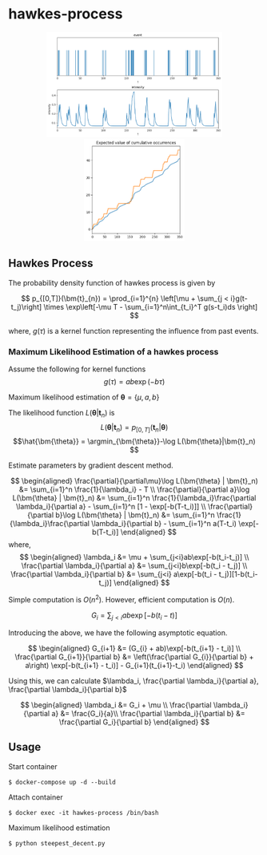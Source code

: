 # hawkes-process

<div align="center">
<img src="img/intensity.png" width="70%">
<img src="img/expected_occurrences.png" width="40%">
</div>

## Hawkes Process
The probability density function of hawkes process is given by

$$ p_{[0,T]}(\bm{t}_{n}) = \prod_{i=1}^{n} \left[\mu + \sum_{j < i}g(t-t_j)\right] \times \exp\left[-\mu T -  \sum_{i=1}^n\int_{t_i}^T g(s-t_i)ds \right] $$

where, $g(\tau)$ is a kernel function representing the influence from past events.

### Maximum Likelihood Estimation of a hawkes process
Assume the following for kernel functions
$$g(\tau) = ab \exp(-b\tau)$$

Maximum likelihood estimation of $\bm{\theta} = \{\mu, a, b\}$

The likelihood function $L(\bm{\theta}|\bm{t}_n)$ is 
$$
L(\bm{\theta}|\bm{t}_n) = p_{[0,T]}(\bm{t}_n | \bm{\theta})
$$
$$\hat{\bm{\theta}} = \argmin_{\bm{\theta}}-\log L(\bm{\theta}|\bm{t}_n) $$

Estimate parameters by gradient descent method.

$$
\begin{aligned}
\frac{\partial}{\partial\mu}\log L(\bm{\theta} | \bm{t}_n) &= \sum_{i=1}^n \frac{1}{\lambda_i} - T 
\\
\frac{\partial}{\partial a}\log L(\bm{\theta} | \bm{t}_n) &= \sum_{i=1}^n \frac{1}{\lambda_i}\frac{\partial \lambda_i}{\partial a} - \sum_{i=1}^n [1 - \exp[-b(T-t_i)]]
\\
\frac{\partial}{\partial b}\log L(\bm{\theta} | \bm{t}_n) &= \sum_{i=1}^n \frac{1}{\lambda_i}\frac{\partial \lambda_i}{\partial b} - \sum_{i=1}^n a(T-t_i) \exp[-b(T-t_i)]
\end{aligned}
$$
where, 
$$
\begin{aligned}
\lambda_i &= \mu + \sum_{j<i}ab\exp[-b(t_i-t_j)]
\\
\frac{\partial \lambda_i}{\partial a} &= \sum_{j<i}b\exp[-b(t_i - t_j)]
\\
\frac{\partial \lambda_i}{\partial b} &= \sum_{j<i} a\exp[-b(t_i - t_j)][1-b(t_i-t_j)]
\end{aligned}
$$

Simple computation is $O(n^2)$. However, efficient computation is $O(n)$.

$$G_i = \sum_{j < i} ab\exp[-b(t_i - t)]$$

Introducing the above, we have the following asymptotic equation.

$$
\begin{aligned}
G_{i+1} &= (G_{i} + ab)\exp[-b(t_{i+1} - t_i)] 
\\
\frac{\partial G_{i+1}}{\partial b} &= \left(\frac{\partial G_{i}}{\partial b} + a\right) \exp[-b(t_{i+1} - t_i)] - G_{i+1}(t_{i+1}-t_i)
\end{aligned}
$$

Using this, we can calculate $\lambda_i, \frac{\partial \lambda_i}{\partial a}, \frac{\partial \lambda_i}{\partial b}$

$$
\begin{aligned}
\lambda_i &= G_i + \mu \\
\frac{\partial \lambda_i}{\partial a} &=  \frac{G_i}{a}\\
\frac{\partial \lambda_i}{\partial b} &= \frac{\partial G_i}{\partial b}
\end{aligned}
$$
## Usage
Start container
```
$ docker-compose up -d --build
```
Attach container
```
$ docker exec -it hawkes-process /bin/bash
```
Maximum likelihood estimation
```
$ python steepest_decent.py
```

